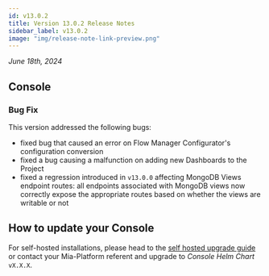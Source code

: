 ```yaml
---
id: v13.0.2
title: Version 13.0.2 Release Notes
sidebar_label: v13.0.2
image: "img/release-note-link-preview.png"
---
```


_June 18th, 2024_

## Console

### Bug Fix

This version addressed the following bugs:

* fixed bug that caused an error on Flow Manager Configurator's configuration conversion
* fixed a bug causing a malfunction on adding new Dashboards to the Project
* fixed a regression introduced in `v13.0.0` affecting MongoDB Views endpoint routes: all endpoints associated with MongoDB views now correctly expose the appropriate routes based on whether the views are writable or not

## How to update your Console

For self-hosted installations, please head to the [self hosted upgrade guide](/infrastructure/self-hosted/installation-chart/100_how-to-upgrade.md) or contact your Mia-Platform referent and upgrade to _Console Helm Chart_ `vX.X.X`.
